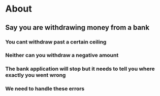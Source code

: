 # About

## Say you are withdrawing money from a bank
### You cant withdraw past a certain ceiling
### Neither can you withdraw a negative amount

### The bank application will stop but it needs to tell you where exactly you went wrong
### We need to handle these errors
